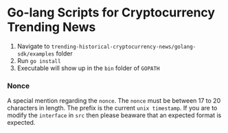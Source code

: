 # Go-lang Scripts for Cryptocurrency Trending News

1. Navigate to `trending-historical-cryptocurrency-news/golang-sdk/examples` folder
2. Run `go install`
3. Executable will show up in the `bin` folder of `GOPATH`

### Nonce
A special mention regarding the `nonce`. The `nonce` must be between 17 to 20 characters in length. The prefix is the current `unix timestamp`. If you are to modify the `interface` in `src` then please beaware that an expected format is expected.
